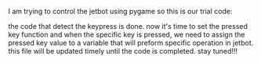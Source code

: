 I am trying to control the jetbot using pygame so this is our trial code:

the code that detect the keypress is done.
now it's time to set the pressed key function and when the specific key is pressed, we need to assign the pressed key value to a variable that will preform specific operation in jetbot.
this file will be updated timely until the code is completed. stay tuned!!!
